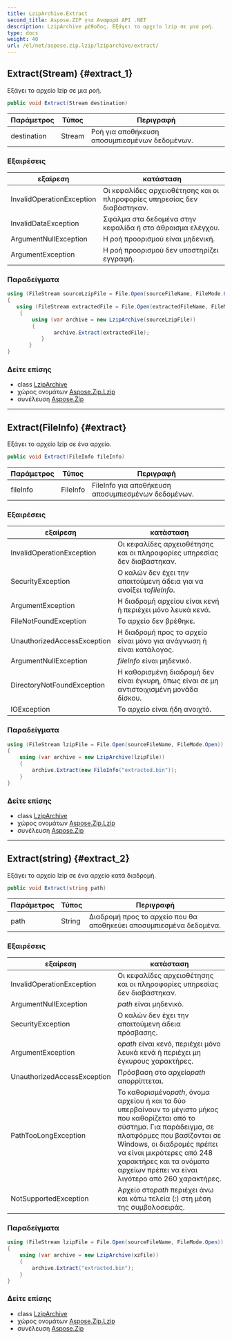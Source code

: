 ```yaml
---
title: LzipArchive.Extract
second_title: Aspose.ZIP για Αναφορά API .NET
description: LzipArchive μέθοδος. Εξάγει το αρχείο lzip σε μια ροή.
type: docs
weight: 40
url: /el/net/aspose.zip.lzip/lziparchive/extract/
---
```

## Extract(Stream) {#extract_1}

Εξάγει το αρχείο lzip σε μια ροή.

```csharp
public void Extract(Stream destination)
```

| Παράμετρος | Τύπος | Περιγραφή |
| --- | --- | --- |
| destination | Stream | Ροή για αποθήκευση αποσυμπιεσμένων δεδομένων. |

### Εξαιρέσεις

| εξαίρεση | κατάσταση |
| --- | --- |
| InvalidOperationException | Οι κεφαλίδες αρχειοθέτησης και οι πληροφορίες υπηρεσίας δεν διαβάστηκαν. |
| InvalidDataException | Σφάλμα στα δεδομένα στην κεφαλίδα ή στο άθροισμα ελέγχου. |
| ArgumentNullException | Η ροή προορισμού είναι μηδενική. |
| ArgumentException | Η ροή προορισμού δεν υποστηρίζει εγγραφή. |

### Παραδείγματα

```csharp
using (FileStream sourceLzipFile = File.Open(sourceFileName, FileMode.Open))
{
   using (FileStream extractedFile = File.Open(extractedFileName, FileMode.Create))
    {
        using (var archive = new LzipArchive(sourceLzipFile))
        {
               archive.Extract(extractedFile);
           }
       }
}
```

### Δείτε επίσης

* class [LzipArchive](../)
* χώρος ονομάτων [Aspose.Zip.Lzip](../../lziparchive/)
* συνέλευση [Aspose.Zip](../../../)

---

## Extract(FileInfo) {#extract}

Εξάγει το αρχείο lzip σε ένα αρχείο.

```csharp
public void Extract(FileInfo fileInfo)
```

| Παράμετρος | Τύπος | Περιγραφή |
| --- | --- | --- |
| fileInfo | FileInfo | FileInfo για αποθήκευση αποσυμπιεσμένων δεδομένων. |

### Εξαιρέσεις

| εξαίρεση | κατάσταση |
| --- | --- |
| InvalidOperationException | Οι κεφαλίδες αρχειοθέτησης και οι πληροφορίες υπηρεσίας δεν διαβάστηκαν. |
| SecurityException | Ο καλών δεν έχει την απαιτούμενη άδεια για να ανοίξει το*fileInfo*. |
| ArgumentException | Η διαδρομή αρχείου είναι κενή ή περιέχει μόνο λευκά κενά. |
| FileNotFoundException | Το αρχείο δεν βρέθηκε. |
| UnauthorizedAccessException | Η διαδρομή προς το αρχείο είναι μόνο για ανάγνωση ή είναι κατάλογος. |
| ArgumentNullException | *fileInfo* είναι μηδενικό. |
| DirectoryNotFoundException | Η καθορισμένη διαδρομή δεν είναι έγκυρη, όπως είναι σε μη αντιστοιχισμένη μονάδα δίσκου. |
| IOException | Το αρχείο είναι ήδη ανοιχτό. |

### Παραδείγματα

```csharp
using (FileStream lzipFile = File.Open(sourceFileName, FileMode.Open))
{
    using (var archive = new LzipArchive(lzipFile))
    {
        archive.Extract(new FileInfo("extracted.bin"));
    }
}
```

### Δείτε επίσης

* class [LzipArchive](../)
* χώρος ονομάτων [Aspose.Zip.Lzip](../../lziparchive/)
* συνέλευση [Aspose.Zip](../../../)

---

## Extract(string) {#extract_2}

Εξάγει το αρχείο lzip σε ένα αρχείο κατά διαδρομή.

```csharp
public void Extract(string path)
```

| Παράμετρος | Τύπος | Περιγραφή |
| --- | --- | --- |
| path | String | Διαδρομή προς το αρχείο που θα αποθηκεύει αποσυμπιεσμένα δεδομένα. |

### Εξαιρέσεις

| εξαίρεση | κατάσταση |
| --- | --- |
| InvalidOperationException | Οι κεφαλίδες αρχειοθέτησης και οι πληροφορίες υπηρεσίας δεν διαβάστηκαν. |
| ArgumentNullException | *path* είναι μηδενικό. |
| SecurityException | Ο καλών δεν έχει την απαιτούμενη άδεια πρόσβασης. |
| ArgumentException | ο*path* είναι κενό, περιέχει μόνο λευκά κενά ή περιέχει μη έγκυρους χαρακτήρες. |
| UnauthorizedAccessException | Πρόσβαση στο αρχείο*path* απορρίπτεται. |
| PathTooLongException | Το καθορισμένο*path*, όνομα αρχείου ή και τα δύο υπερβαίνουν το μέγιστο μήκος που καθορίζεται από το σύστημα. Για παράδειγμα, σε πλατφόρμες που βασίζονται σε Windows, οι διαδρομές πρέπει να είναι μικρότερες από 248 χαρακτήρες και τα ονόματα αρχείων πρέπει να είναι λιγότερο από 260 χαρακτήρες. |
| NotSupportedException | Αρχείο στο*path* περιέχει άνω και κάτω τελεία (:) στη μέση της συμβολοσειράς. |

### Παραδείγματα

```csharp
using (FileStream lzipFile = File.Open(sourceFileName, FileMode.Open))
{
    using (var archive = new LzipArchive(xzFile))
    {
        archive.Extract("extracted.bin");
    }
}
```

### Δείτε επίσης

* class [LzipArchive](../)
* χώρος ονομάτων [Aspose.Zip.Lzip](../../lziparchive/)
* συνέλευση [Aspose.Zip](../../../)


